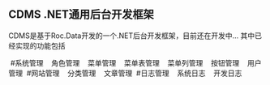 ## CDMS .NET通用后台开发框架

  CDMS是基于Roc.Data开发的一个.NET后台开发框架，目前还在开发中... 其中已经实现的功能包括 
  
  #系统管理
    角色管理
    菜单管理
    菜单表管理
    菜单列管理
    按钮管理
    用户管理
  #网站管理
    分类管理
    文章管理
  #日志管理
    系统日志
    开发日志
